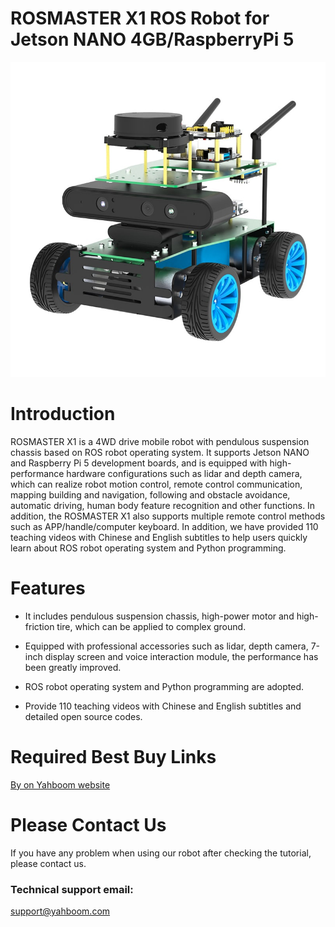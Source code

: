 # ROSMASTER X1 ROS Robot for Jetson NANO 4GB/RaspberryPi 5
![](https://github.com/YahboomTechnology/ROSMASTER-X1/blob/main/ROSMASTER_X1.jpg)
# Introduction
ROSMASTER X1 is a 4WD drive mobile robot with pendulous suspension chassis based on ROS robot operating system. It supports Jetson NANO and Raspberry Pi 5 development boards, and is equipped with high-performance hardware configurations such as lidar and depth camera, which can realize robot motion control, remote control communication, mapping building and navigation, following and obstacle avoidance, automatic driving, human body feature recognition and other functions. In addition, the ROSMASTER X1 also supports multiple remote control methods such as APP/handle/computer keyboard. In addition, we have provided 110 teaching videos with Chinese and English subtitles to help users quickly learn about ROS robot operating system and Python programming.
# Features
* It includes pendulous suspension chassis, high-power motor and high-friction tire, which can be applied to complex ground.

* Equipped with professional accessories such as lidar, depth camera, 7-inch display screen and voice interaction module, the performance has been greatly improved.

* ROS robot operating system and Python programming are adopted.

* Provide 110 teaching videos with Chinese and English subtitles and detailed open source codes.

# Required Best Buy Links
[By on Yahboom website](https://category.yahboom.net/products/rosmaster-x1)

# Please Contact Us
If you have any problem when using our robot after checking the tutorial, please contact us.

### Technical support email: 
support@yahboom.com
